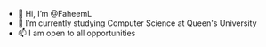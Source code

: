 - 👋 Hi, I’m @FaheemL
- 🌱 I’m currently studying Computer Science at Queen's University
- 📫 I am open to all opportunities

<!---
FaheemL/FaheemL is a ✨ special ✨ repository because its `README.md` (this file) appears on your GitHub profile.
You can click the Preview link to take a look at your changes.
--->
